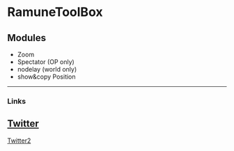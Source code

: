 # RamuneToolBox
## Modules
- Zoom
- Spectator (OP only)
- nodelay (world only)
- show&copy Position
---
### Links
[Twitter](https://twitter.com/RamunePVP)
---
[Twitter2](https://twitter.com/360tetsu360)
